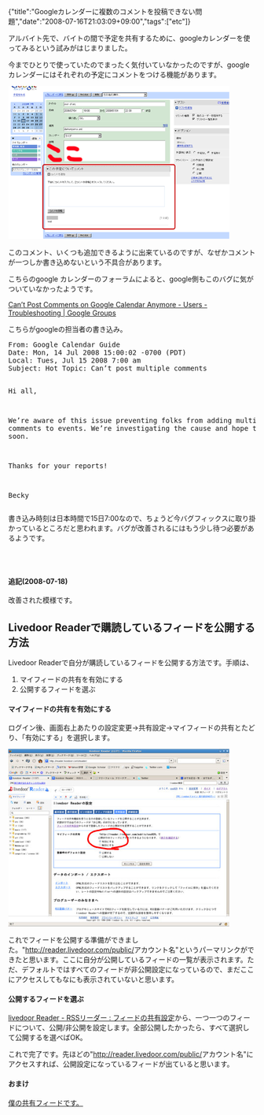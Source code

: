 {"title":"Googleカレンダーに複数のコメントを投稿できない問題","date":"2008-07-16T21:03:09+09:00","tags":["etc"]}

<!-- DATE: 2008-07-16T12:03:09+00:00 -->
<!-- OLDURL: http://d.hatena.ne.jp/cou929_la/20080716/ -->


<div class="section">
<p>アルバイト先で、バイトの間で予定を共有するために、googleカレンダーを使ってみるという試みがはじまりました。</p>
<p>今までひとりで使っていたのでまったく気付いていなかったのですが、google カレンダーにはそれぞれの予定にコメントをつける機能があります。</p>
<img src="images/20080716120217.png"/>
<p>このコメント、いくつも追加できるように出来ているのですが、なぜかコメントが一つしか書き込めないという不具合があります。</p>
<p>こちらのgoogle カレンダーのフォーラムによると、google側もこのバグに気がついていなかったようです。</p>
<p><a href="http://groups.google.com/group/google-calendar-help-bugs/browse_thread/thread/c330f62e3dff91c1" target="_blank">Can’t Post Comments on Google Calendar Anymore - Users - Troubleshooting | Google Groups</a></p>
<p>こちらがgoogleの担当者の書き込み。</p>
<pre>
From: Google Calendar Guide
Date: Mon, 14 Jul 2008 15:00:02 -0700 (PDT)
Local: Tues, Jul 15 2008 7:00 am
Subject: Hot Topic: Can’t post multiple comments


Hi all,

We’re aware of this issue preventing folks from adding multiple
comments to events. We’re investigating the cause and hope to resolve
it soon.

Thanks for your reports!

Becky 
</pre>

<p>書き込み時刻は日本時間で15日7:00なので、ちょうど今バグフィックスに取り掛かっているところだと思われます。バグが改善されるにはもう少し待つ必要があるようです。</p>
<br>

<br>

<h4>追記(2008-07-18)</h4>
<p>改善された模様です。</p>
</div>





<h2>Livedoor Readerで購読しているフィードを公開する方法</h2>
<div class="section">
<p>Livedoor Readerで自分が購読しているフィードを公開する方法です。手順は、</p>

<ol>
<li>マイフィードの共有を有効にする</li>
<li>公開するフィードを選ぶ</li>
</ol>
<h4>マイフィードの共有を有効にする</h4>
<p>ログイン後、画面右上あたりの設定変更→共有設定→マイフィードの共有とたどり、「有効にする」を選択します。</p>
<img src="images/20080716202025.jpg"/>
<p>これでフィードを公開する準備ができました。"<a href="http://reader.livedoor.com/public/" target="_blank">http://reader.livedoor.com/public/</a>アカウント名"というパーマリンクができたと思います。ここに自分が公開しているフィードの一覧が表示されます。ただ、デフォルトではすべてのフィードが非公開設定になっているので、まだここにアクセスしてもなにも表示されていないと思います。</p>
<h4>公開するフィードを選ぶ</h4>
<p><a href="http://reader.livedoor.com/share/" target="_blank">livedoor Reader - RSSリーダー : フィードの共有設定</a>から、一つ一つのフィードについて、公開/非公開を設定します。全部公開したかったら、すべて選択して公開するを選べばOK。</p>
<p>これで完了です。先ほどの"<a href="http://reader.livedoor.com/public/" target="_blank">http://reader.livedoor.com/public/</a>アカウント名"にアクセスすれば、公開設定になっているフィードが出ていると思います。</p>
<h4>おまけ</h4>
<p><a href="http://reader.livedoor.com/public/cou929" target="_blank">僕の共有フィードです。</a></p>
</div>






